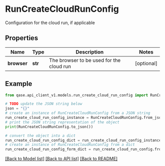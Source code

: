 # RunCreateCloudRunConfig

Configuration for the cloud run, if applicable

## Properties

Name | Type | Description | Notes
------------ | ------------- | ------------- | -------------
**browser** | **str** | The browser to be used for the cloud run | [optional] 

## Example

```python
from qase.api_client_v1.models.run_create_cloud_run_config import RunCreateCloudRunConfig

# TODO update the JSON string below
json = "{}"
# create an instance of RunCreateCloudRunConfig from a JSON string
run_create_cloud_run_config_instance = RunCreateCloudRunConfig.from_json(json)
# print the JSON string representation of the object
print(RunCreateCloudRunConfig.to_json())

# convert the object into a dict
run_create_cloud_run_config_dict = run_create_cloud_run_config_instance.to_dict()
# create an instance of RunCreateCloudRunConfig from a dict
run_create_cloud_run_config_form_dict = run_create_cloud_run_config.from_dict(run_create_cloud_run_config_dict)
```
[[Back to Model list]](../README.md#documentation-for-models) [[Back to API list]](../README.md#documentation-for-api-endpoints) [[Back to README]](../README.md)


